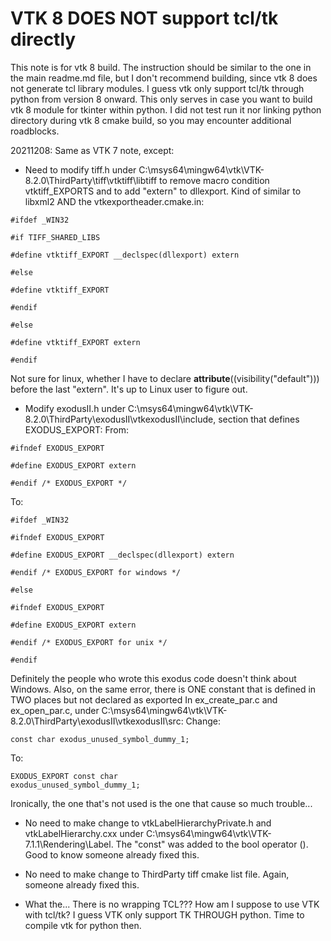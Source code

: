 # VTK 8 DOES NOT support tcl/tk directly
This note is for vtk 8 build. The instruction should be similar to the one in the main readme.md file, but I don't recommend building, since vtk 8 does not generate tcl library modules. I guess vtk only support tcl/tk through python from version 8 onward.
This only serves in case you want to build vtk 8 module for tkinter within python. I did not test run it nor linking python directory during vtk 8 cmake build, so you may encounter additional roadblocks.


20211208: Same as VTK 7 note, except:
- Need to modify tiff.h under C:\msys64\mingw64\vtk\VTK-8.2.0\ThirdParty\tiff\vtktiff\libtiff to remove macro condition vtktiff_EXPORTS and to add "extern" to dllexport.
Kind of similar to libxml2 AND the vtkexportheader.cmake.in:

<code>#ifdef _WIN32</code>

<code>#if TIFF_SHARED_LIBS</code>

<code>#define vtktiff_EXPORT __declspec(dllexport) extern</code>

<code>#else</code>

<code>#define vtktiff_EXPORT</code>

<code>#endif</code>

<code>#else</code>

<code>#define vtktiff_EXPORT extern</code>

<code>#endif</code>

Not sure for linux, whether I have to declare __attribute__((visibility("default"))) before the last "extern". It's up to Linux user to figure out.


- Modify exodusII.h under C:\msys64\mingw64\vtk\VTK-8.2.0\ThirdParty\exodusII\vtkexodusII\include, section that defines EXODUS_EXPORT:
From:

<code>#ifndef EXODUS_EXPORT</code>

<code>#define EXODUS_EXPORT extern</code>

<code>#endif /* EXODUS_EXPORT */</code>

To:

<code>#ifdef _WIN32</code>

<code>#ifndef EXODUS_EXPORT</code>

<code>#define EXODUS_EXPORT __declspec(dllexport) extern</code>

<code>#endif /* EXODUS_EXPORT for windows */</code>

<code>#else</code>

<code>#ifndef EXODUS_EXPORT</code>

<code>#define EXODUS_EXPORT extern</code>

<code>#endif /* EXODUS_EXPORT for unix */</code>

<code>#endif</code>

Definitely the people who wrote this exodus code doesn't think about Windows.
Also, on the same error, there is ONE constant that is defined in TWO places but not declared as exported
In ex_create_par.c and ex_open_par.c, under C:\msys64\mingw64\vtk\VTK-8.2.0\ThirdParty\exodusII\vtkexodusII\src:
Change:

<code>const char exodus_unused_symbol_dummy_1;</code>

To:

<code>EXODUS_EXPORT const char exodus_unused_symbol_dummy_1;</code>

Ironically, the one that's not used is the one that cause so much trouble...


- No need to make change to vtkLabelHierarchyPrivate.h and vtkLabelHierarchy.cxx under C:\msys64\mingw64\vtk\VTK-7.1.1\Rendering\Label\. The "const" was added to the bool operator ().
Good to know someone already fixed this.


- No need to make change to ThirdParty tiff cmake list file. Again, someone already fixed this.


- What the... There is no wrapping TCL??? How am I suppose to use VTK with tcl/tk?
I guess VTK only support TK THROUGH python. Time to compile vtk for python then.
